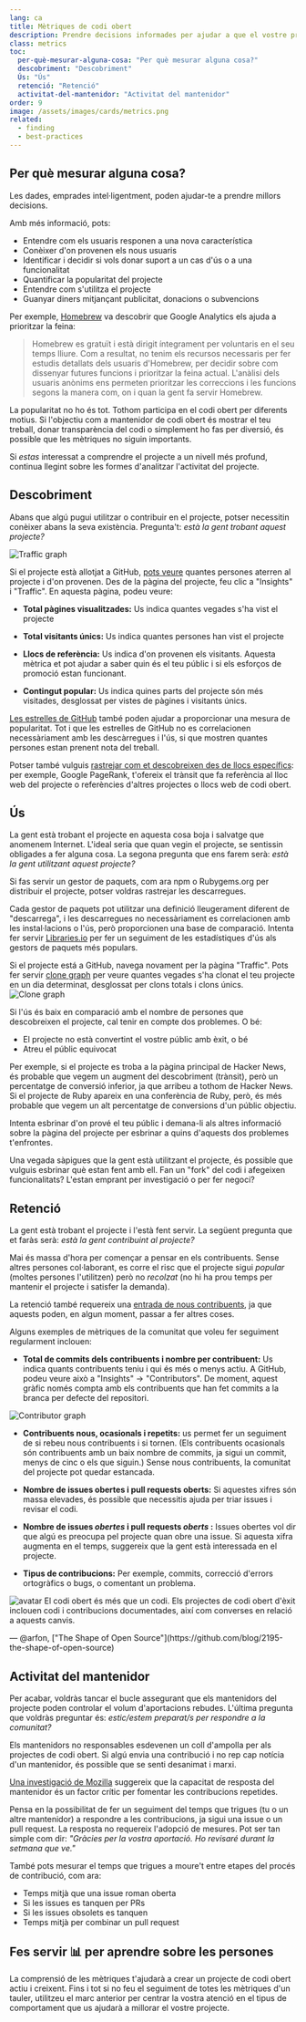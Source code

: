 ```yaml
---
lang: ca
title: Mètriques de codi obert
description: Prendre decisions informades per ajudar a que el vostre projecte de codi obert prosperi mesurant i seguint el seu èxit.
class: metrics
toc:
  per-què-mesurar-alguna-cosa: "Per què mesurar alguna cosa?"
  descobriment: "Descobriment"
  Ús: "Ús"
  retenció: "Retenció"
  activitat-del-mantenidor: "Activitat del mantenidor"
order: 9
image: /assets/images/cards/metrics.png
related:
  - finding
  - best-practices
---
```


## Per què mesurar alguna cosa?

Les dades, emprades intel·ligentment, poden ajudar-te a prendre millors decisions.

Amb més informació, pots:

* Entendre com els usuaris responen a una nova característica
* Conèixer d'on provenen els nous usuaris
* Identificar i decidir si vols donar suport a un cas d'ús o a una funcionalitat
* Quantificar la popularitat del projecte
* Entendre com s'utilitza el projecte
* Guanyar diners mitjançant publicitat, donacions o subvencions

Per exemple, [Homebrew](https://github.com/Homebrew/brew/blob/bbed7246bc5c5b7acb8c1d427d10b43e090dfd39/docs/Analytics.md) va descobrir que Google Analytics els ajuda a prioritzar la feina:

> Homebrew es gratuït i està dirigit íntegrament per voluntaris en el seu temps lliure. Com a resultat, no tenim els recursos necessaris per fer estudis detallats dels usuaris d'Homebrew, per decidir sobre com dissenyar futures funcions i prioritzar la feina actual. L'anàlisi dels usuaris anònims ens permeten prioritzar les correccions i les funcions segons la manera com, on i quan la gent fa servir Homebrew.

La popularitat no ho és tot. Tothom participa en el codi obert per diferents motius. Si l'objectiu com a mantenidor de codi obert és mostrar el teu treball, donar transparència del codi o simplement ho fas per diversió, és possible que les mètriques no siguin importants.

Si _estas_ interessat a comprendre el projecte a un nivell més profund, continua llegint sobre les formes d'analitzar l'activitat del projecte.

## Descobriment

Abans que algú pugui utilitzar o contribuir en el projecte, potser necessitin conèixer abans la seva existència. Pregunta't: _està la gent trobant aquest projecte?_

![Traffic graph](/assets/images/metrics/repo_traffic_graphs_tooltip.png)

Si el projecte està allotjat a GitHub, [pots veure](https://help.github.com/articles/about-repository-graphs/#traffic) quantes persones aterren al projecte i d'on provenen. Des de la pàgina del projecte, feu clic a "Insights" i "Traffic". En aquesta pàgina, podeu veure:

* **Total pàgines visualitzades:** Us indica quantes vegades s'ha vist el projecte
* **Total visitants únics:** Us indica quantes persones han vist el projecte

* **Llocs de referència:** Us indica d'on provenen els visitants. Aquesta mètrica et pot ajudar a saber quin és el teu públic i si els esforços de promoció estan funcionant.

* **Contingut popular:** Us indica quines parts del projecte són més visitades, desglossat per vistes de pàgines i visitants únics.

[Les estrelles de GitHub](https://help.github.com/articles/about-stars/) també poden ajudar a proporcionar una mesura de popularitat. Tot i que les estrelles de GitHub no es correlacionen necessàriament amb les descàrregues i l'ús, si que mostren quantes persones estan prenent nota del treball.

Potser també vulguis [rastrejar com et descobreixen des de llocs específics](https://opensource.com/business/16/6/pirate-metrics): per exemple, Google PageRank, t'ofereix el trànsit que fa referència al lloc web del projecte o referències d'altres projectes o llocs web de codi obert.

## Ús

La gent està trobant el projecte en aquesta cosa boja i salvatge que anomenem Internet.
L'ideal seria que quan vegin el projecte, se sentissin obligades a fer alguna cosa. La segona pregunta que ens farem serà: _està la gent utilitzant aquest projecte?_

Si fas servir un gestor de paquets, com ara npm o Rubygems.org per distribuir el projecte, potser voldras rastrejar les descarregues.

Cada gestor de paquets pot utilitzar una definició lleugerament diferent de "descarrega", i les descarregues no necessàriament es correlacionen amb les instal·lacions o l'ús, però proporcionen una base de comparació. Intenta fer servir [Libraries.io](https://libraries.io/) per fer un seguiment de les estadístiques d'ús als gestors de paquets més populars.

Si el projecte está a GitHub, navega novament per la pàgina "Traffic". Pots fer servir [clone graph](https://github.com/blog/1873-clone-graphs) per veure quantes vegades s'ha clonat el teu projecte en un dia determinat, desglossat per clons totals i clons únics.
![Clone graph](/assets/images/metrics/clone_graph.png)

Si l'ús és baix en comparació amb el nombre de persones que descobreixen el projecte, cal tenir en compte dos problemes. O bé:

* El projecte no està convertint el vostre públic amb èxit, o bé
* Atreu el públic equivocat

Per exemple, si el projecte es troba a la pàgina principal de Hacker News, és probable que vegem un augment del descobriment (trànsit), però un percentatge de conversió inferior, ja que arribeu a tothom de Hacker News. Si el projecte de Ruby apareix en una conferència de Ruby, però, és més probable que vegem un alt percentatge de conversions d'un públic objectiu.

Intenta esbrinar d'on prové el teu públic i demana-li als altres informació sobre la pàgina del projecte per esbrinar a quins d'aquests dos problemes t'enfrontes.

Una vegada sàpigues que la gent està utilitzant el projecte, és possible que vulguis esbrinar què estan fent amb ell. Fan un "fork" del codi i afegeixen funcionalitats? L'estan emprant per investigació o per fer negoci?

## Retenció

La gent està trobant el projecte i l'està fent servir. La següent pregunta que et faràs serà: _està la gent contribuint al projecte?_

Mai és massa d'hora per començar a pensar en els contribuents. Sense altres persones col·laborant, es corre el risc que el projecte sigui _popular_ (moltes persones l'utilitzen) però no _recolzat_ (no hi ha prou temps per mantenir el projecte i satisfer la demanda).

La retenció també requereix una [entrada de nous contribuents](http://blog.abigailcabunoc.com/increasing-developer-engagement-at-mozilla-science-learning-advocacy#contributor-pathways_2), ja que aquests poden, en algun moment, passar a fer altres coses.

Alguns exemples de mètriques de la comunitat que voleu fer seguiment regularment inclouen:

* **Total de commits dels contribuents i nombre per contribuent:** Us indica quants contribuents teniu i qui és més o menys actiu. A GitHub, podeu veure això a "Insights" -> "Contributors". De moment, aquest gràfic només compta amb els contribuents que han fet commits a la branca per defecte del repositori.

![Contributor graph](/assets/images/metrics/repo_contributors_specific_graph.png)

* **Contribuents nous, ocasionals i repetits:** us permet fer un seguiment de si rebeu nous contribuents i si tornen. (Els contribuents ocasionals són contribuents amb un baix nombre de commits, ja sigui un commit, menys de cinc o els que siguin.) Sense nous contribuents, la comunitat del projecte pot quedar estancada.

* **Nombre de issues obertes i pull requests oberts:** Si aquestes xifres són massa elevades, és possible que necessitis ajuda per triar issues i revisar el codi.

* **Nombre de issues _obertes_ i pull requests _oberts_ :** Issues obertes vol dir que algú es preocupa pel projecte quan obre una issue. Si aquesta xifra augmenta en el temps, suggereix que la gent està interessada en el projecte.

* **Tipus de contribucions:** Per exemple, commits, correcció d'errors ortogràfics o bugs, o comentant un problema.

<aside markdown="1" class="pquote">
  <img src="https://avatars.githubusercontent.com/arfon?s=180" class="pquote-avatar" alt="avatar">
  El codi obert és més que un codi. Els projectes de codi obert d'èxit inclouen codi i contribucions documentades, així com converses en relació a aquests canvis.
  <p markdown="1" class="pquote-credit">
— @arfon, ["The Shape of Open Source"](https://github.com/blog/2195-the-shape-of-open-source)
  </p>
</aside>

## Activitat del mantenidor

Per acabar, voldràs tancar el bucle assegurant que els mantenidors del projecte poden controlar el volum d'aportacions rebudes. L'última pregunta que voldràs preguntar és: _estic/estem preparat/s per respondre a la comunitat?_

Els mantenidors no responsables esdevenen un coll d'ampolla per als projectes de codi obert. Si algú envia una contribució i no rep cap notícia d'un mantenidor, és possible que se senti desanimat i marxi.

[Una investigació de Mozilla](https://docs.google.com/presentation/d/1hsJLv1ieSqtXBzd5YZusY-mB8e1VJzaeOmh8Q4VeMio/edit#slide=id.g43d857af8_0177) suggereix que la capacitat de resposta del mantenidor és un factor crític per fomentar les contribucions repetides.

Pensa en la possibilitat de fer un seguiment del temps que trigues (tu o un altre mantenidor) a respondre a les contribucions, ja sigui una issue o un pull request. La resposta no requereix l'adopció de mesures. Pot ser tan simple com dir: _"Gràcies per la vostra aportació. Ho revisaré durant la setmana que ve."_

També pots mesurar el temps que trigues a moure't entre etapes del procés de contribució, com ara:

* Temps mitjà que una issue roman oberta
* Si les issues es tanquen per PRs
* Si les issues obsolets es tanquen
* Temps mitjà per combinar un pull request

## Fes servir 📊 per aprendre sobre les persones

La comprensió de les mètriques t'ajudarà a crear un projecte de codi obert actiu i creixent. Fins i tot si no feu el seguiment de totes les mètriques d'un tauler, utilitzeu el marc anterior per centrar la vostra atenció en el tipus de comportament que us ajudarà a millorar el vostre projecte.
